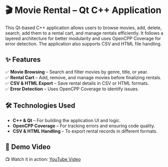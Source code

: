 # 🎬 Movie Rental – Qt C++ Application

This Qt-based C++ application allows users to browse movies, add, delete, search, add them to a rental cart, and manage rentals efficiently. It follows a layered architecture for better modularity and uses OpenCPP Coverage for error detection. 
The application also supports CSV and HTML file handling.

## ✨ Features

✅ **Movie Browsing** – Search and filter movies by genre, title, or year.  
✅ **Rental Cart** – Add, remove, and manage movies before finalizing rentals.  
✅ **CSV & HTML Export** – Save rental details in CSV or HTML formats.  
✅ **Error Detection** – Uses OpenCPP Coverage to identify issues.    

## 🛠 Technologies Used

- **C++ & Qt** – For building the application UI and logic.  
- **OpenCPP Coverage** – For tracking errors and ensuring code quality.  
- **CSV & HTML Handling** – To export rental records in different formats.  

## 🎥 Demo Video

📺 Watch it in action: [YouTube Video](#https://youtu.be/OUB3rao8Ddo)  
